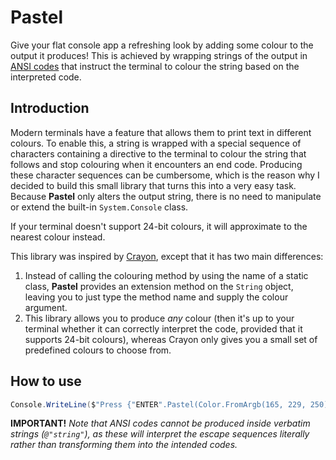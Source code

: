 # Pastel

Give your flat console app a refreshing look by adding some colour to the output it produces! 
This is achieved by wrapping strings of the output in [ANSI codes](https://www.jerriepelser.com/blog/using-ansi-color-codes-in-net-console-apps/) that instruct the terminal to colour the string based on the interpreted code.

## Introduction

Modern terminals have a feature that allows them to print text in different colours. To enable this, a string is wrapped with a special sequence of characters containing a directive to the terminal to colour the string that follows and stop colouring when it encounters an end code. Producing these character sequences can be cumbersome, which is the reason why I decided to build this small library that turns this into a very easy task.  
Because **Pastel** only alters the output string, there is no need to manipulate or extend the built-in `System.Console` class.

If your terminal doesn't support 24-bit colours, it will approximate to the nearest colour instead.

This library was inspired by [Crayon](https://github.com/riezebosch/crayon), except that it has two main differences:

1. Instead of calling the colouring method by using the name of a static class, **Pastel** provides an extension method on the `String` object, leaving you to just type the method name and supply the colour argument.
2. This library allows you to produce _any_ colour (then it's up to your terminal whether it can correctly interpret the code, provided that it supports 24-bit colours), whereas Crayon only gives you a small set of predefined colours to choose from.


## How to use

```cs
Console.WriteLine($"Press {"ENTER".Pastel(Color.FromArgb(165, 229, 250))} to continue";)
```

**IMPORTANT!** _Note that ANSI codes cannot be produced inside verbatim strings (`@"string"`), as these will interpret the escape sequences literally rather than transforming them into the intended codes._

